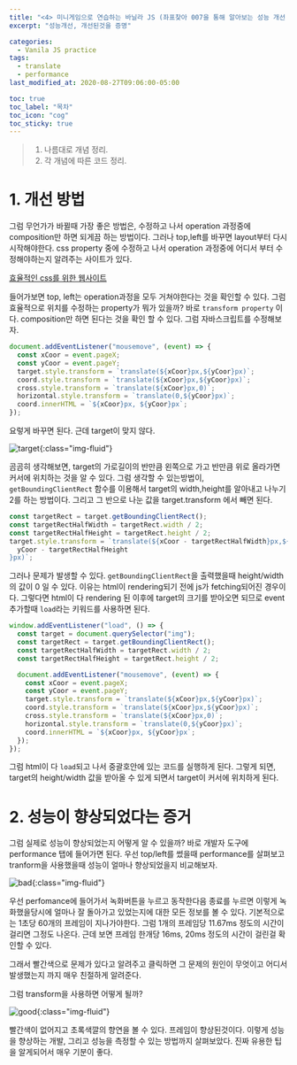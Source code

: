 ```yaml
---
title: "<4> 미니게임으로 연습하는 바닐라 JS (좌표찾아 007을 통해 알아보는 성능 개선 방법 2)"
excerpt: "성능개선, 개선된것을 증명"

categories:
  - Vanila JS practice
tags:
  - translate
  - performance
last_modified_at: 2020-08-27T09:06:00-05:00

toc: true
toc_label: "목차"
toc_icon: "cog"
toc_sticky: true
---
```


> 1. 나름대로 개념 정리.
> 2. 각 개념에 따른 코드 정리.

# 1. 개선 방법

그럼 무언가가 바뀔때 가장 좋은 방법은, 수정하고 나서 operation 과정중에 composition만 하면 되게끔 하는 방법이다. 그러나 top,left를 바꾸면 layout부터 다시 시작해야한다. css property 중에 수정하고 나서 operation 과정중에 어디서 부터 수정해야하는지 알려주는 사이트가 있다.

[효율적인 css를 위한 웹사이트](https://csstriggers.com/)

들어가보면 top, left는 operation과정을 모두 거쳐야한다는 것을 확인할 수 있다. 그럼 효율적으로 위치를 수정하는 property가 뭐가 있을까? 바로 `transform property` 이다. composition만 하면 된다는 것을 확인 할 수 있다. 그럼 자바스크립트를 수정해보자.

```javascript
document.addEventListener("mousemove", (event) => {
  const xCoor = event.pageX;
  const yCoor = event.pageY;
  target.style.transform = `translate(${xCoor}px,${yCoor}px)`;
  coord.style.transform = `translate(${xCoor}px,${yCoor}px)`;
  cross.style.transform = `translate(${xCoor}px,0)`;
  horizontal.style.transform = `translate(0,${yCoor}px)`;
  coord.innerHTML = `${xCoor}px, ${yCoor}px`;
});
```

요렇게 바꾸면 된다. 근데 target이 맞지 않다.

![target](https://yeonghunko.github.io/assets/img/vanila_practice/target_miss.png){:class="img-fluid"}

곰곰히 생각해보면, target의 가로길이의 반만큼 왼쪽으로 가고 반만큼 위로 올라가면 커서에 위치하는 것을 알 수 있다. 그럼 생각할 수 있는방법이, `getBoundingClientRect` 함수를 이용해서 target의 width,height를 알아내고 나누기 2를 하는 방법이다. 그리고 그 반으로 나눈 값을 target.transform 에서 빼면 된다.

```javascript
const targetRect = target.getBoundingClientRect();
const targetRectHalfWidth = targetRect.width / 2;
const targetRectHalfHeight = targetRect.height / 2;
target.style.transform = `translate(${xCoor - targetRectHalfWidth}px,${
  yCoor - targetRectHalfHeight
}px)`;
```

그러나 문제가 발생할 수 있다. `getBoundingClientRect`을 출력했을때 height/width의 값이 0 일 수 있다. 이유는 html이 rendering되기 전에 js가 fetching되어진 경우이다. 그렇다면 html이 다 rendering 된 이후에 target의 크기를 받아오면 되므로 event추가할때 `load`라는 키워드를 사용하면 된다.

```javascript
window.addEventListener("load", () => {
  const target = document.querySelector("img");
  const targetRect = target.getBoundingClientRect();
  const targetRectHalfWidth = targetRect.width / 2;
  const targetRectHalfHeight = targetRect.height / 2;

  document.addEventListener("mousemove", (event) => {
    const xCoor = event.pageX;
    const yCoor = event.pageY;
    target.style.transform = `translate(${xCoor}px,${yCoor}px)`;
    coord.style.transform = `translate(${xCoor}px,${yCoor}px)`;
    cross.style.transform = `translate(${xCoor}px,0)`;
    horizontal.style.transform = `translate(0,${yCoor}px)`;
    coord.innerHTML = `${xCoor}px, ${yCoor}px`;
  });
});
```

그럼 html이 다 `load`되고 나서 중괄호안에 있는 코드를 실행하게 된다. 그렇게 되면, target의 height/width 값을 받아올 수 있게 되면서 target이 커서에 위치하게 된다.

# 2. 성능이 향상되었다는 증거

그럼 실제로 성능이 향상되었는지 어떻게 알 수 있을까? 바로 개발자 도구에 performance 탭에 들어가면 된다. 우선 top/left를 썼을때 performance를 살펴보고 tranform을 사용했을때 성능이 얼마나 향상되었을지 비교해보자.

![bad](https://yeonghunko.github.io/assets/img/vanila_practice/bad.png){:class="img-fluid"}

우선 perfomance에 들어가서 녹화버튼을 누르고 동작한다음 종료를 누르면 이렇게 녹화했을당시에 얼마나 잘 돌아가고 있었는지에 대한 모든 정보를 볼 수 있다. 기본적으로는 1초당 60개의 프레임이 지나가야한다. 그럼 1개의 프레임당 11.67ms 정도의 시간이 걸리면 그정도 나온다. 근데 보면 프레임 한개당 16ms, 20ms 정도의 시간이 걸린걸 확인할 수 있다.

그래서 빨간색으로 문제가 있다고 알려주고 클릭하면 그 문제의 원인이 무엇이고 어디서 발생했는지 까지 매우 친절하게 알려준다.

그럼 transform을 사용하면 어떻게 될까?

![good](https://yeonghunko.github.io/assets/img/vanila_practice/good.png){:class="img-fluid"}

빨간색이 없어지고 초록색깔의 향연을 볼 수 있다. 프레임이 향상된것이다. 이렇게 성능을 향상하는 개발, 그리고 성능을 측정할 수 있는 방법까지 살펴보았다. 진짜 유용한 팁을 알게되어서 매우 기분이 좋다.
